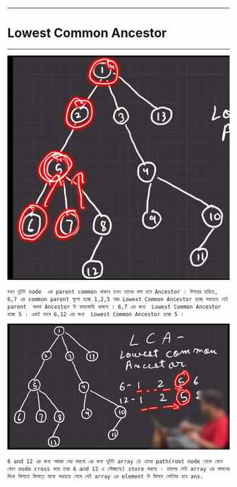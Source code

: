 
---

# Lowest Common Ancestor

---

![Alt text](image-29.png)

` যখন দুইটা node  এর parent common থাকবে তখন তাদের বলা হবে Ancestor । উপরের ছবিতে, 6,7 এর common parent গুলো হচ্ছে 1,2,5 আর Lowest Common Ancestor হচ্ছে সবচেয়ে যেই parent  অথবা Ancestor টা কাছাকাছি থাকবে । 6,7 এর জন্য  Lowest Common Ancestor হচ্ছে 5 । একই ভাবে 6,12 এর জন্য  Lowest Common Ancestor হচ্ছে 5 ।   `

![Alt text](image-30.png)

`6 and 12 এর জন্য আমরা বের করবো এর জন্য দুইটা array তে এদের path(root node থেকে কোন কোন node cross করে তারা 6 and 12 এ পৌচ্ছাছে) store করবো । তারপর সেই array এর সামনের দিকে মিলাতে মিলাতে যাবো সবচেয়ে শেষে যেই array এর element টা মিলবে সেইটায় হবে ans. `


